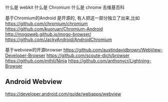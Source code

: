 什么是 webkit
什么是 Chromium
什么是 chrome
去维基百科

基于Chromium的Android 是开源的, 有人把这一部分独立了出来,比如
https://github.com/chromium/chromium
https://github.com/kuoruan/Chromium-Android
http://mogoweb.github.io/mogo-browser/
https://github.com/JackyAndroid/AndroidChromium

基于webview的开源browser
https://github.com/austindavidbrown/WebView-Developer-Browser
https://github.com/scoute-dich/browser
https://github.com/mthli/Ninja
https://github.com/anthonycr/Lightning-Browser

## Android Webview
https://developer.android.com/guide/webapps/webview